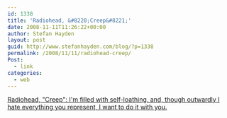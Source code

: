 ```yaml
---
id: 1338
title: 'Radiohead, &#8220;Creep&#8221;'
date: 2008-11-11T11:26:22+00:00
author: Stefan Hayden
layout: post
guid: http://www.stefanhayden.com/blog/?p=1338
permalink: /2008/11/11/radiohead-creep/
Post:
  - link
categories:
  - web
---
```

<a href="http://www.mcsweeneys.net/2008/11/6haynes.html">Radiohead, "Creep": I'm filled with self-loathing, and, though outwardly I hate everything you represent, I want to do it with you.</a>